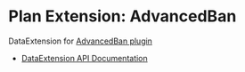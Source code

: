 # Plan Extension: AdvancedBan
DataExtension for [AdvancedBan plugin](https://github.com/DevLeoko/AdvancedBan)

- [DataExtension API Documentation](https://github.com/plan-player-analytics/Plan/wiki/APIv5)